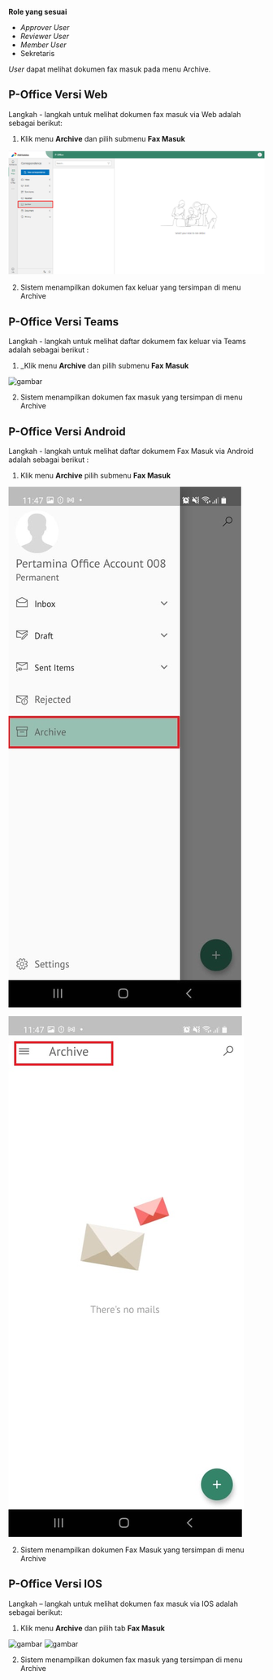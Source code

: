 **Role yang sesuai**

- *Approver User*
- *Reviewer User*
- *Member User*
- Sekretaris

*User* dapat melihat dokumen fax masuk pada menu Archive.

## **P-Office Versi Web**

Langkah - langkah untuk melihat dokumen fax masuk via Web adalah sebagai berikut:

1. Klik menu **Archive** dan pilih submenu **Fax Masuk**

![gambar](Archive/AR_Web/02AR04.png)

2. Sistem menampilkan dokumen fax keluar yang tersimpan di menu Archive

## **P-Office Versi Teams**

Langkah - langkah untuk melihat daftar dokumem fax keluar via Teams adalah sebagai berikut :

1. _Klik menu **Archive** dan pilih submenu **Fax Masuk**

![gambar](Archive/AR_Teams/AR04.png)

2.  Sistem menampilkan dokumen fax masuk yang tersimpan di menu Archive

## **P-Office Versi Android**

Langkah - langkah untuk melihat daftar dokumem Fax Masuk via Android adalah sebagai berikut :

1. Klik menu **Archive** pilih submenu **Fax Masuk**
   
![gambar](Archive/AR_Android/FM/02A01.jpg) 

![gambar](Archive/AR_Android/FM/02A02.jpg)

2. Sistem menampilkan dokumen Fax Masuk yang tersimpan di menu Archive

## **P-Office Versi IOS**

Langkah – langkah untuk melihat dokumen fax masuk via IOS adalah sebagai berikut:

1. Klik menu **Archive** dan pilih tab **Fax Masuk**

![gambar](Archive/AR_IOS/A-5.1.png) ![gambar](Archive/AR_IOS/A-5.2.png)

2. Sistem menampilkan dokumen fax masuk yang tersimpan di menu Archive
